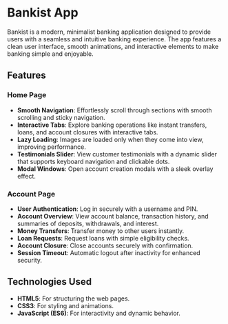 # Bankist App

Bankist is a modern, minimalist banking application designed to provide users with a seamless and intuitive banking experience. The app features a clean user interface, smooth animations, and interactive elements to make banking simple and enjoyable.

## Features

### Home Page
- **Smooth Navigation**: Effortlessly scroll through sections with smooth scrolling and sticky navigation.
- **Interactive Tabs**: Explore banking operations like instant transfers, loans, and account closures with interactive tabs.
- **Lazy Loading**: Images are loaded only when they come into view, improving performance.
- **Testimonials Slider**: View customer testimonials with a dynamic slider that supports keyboard navigation and clickable dots.
- **Modal Windows**: Open account creation modals with a sleek overlay effect.

### Account Page
- **User Authentication**: Log in securely with a username and PIN.
- **Account Overview**: View account balance, transaction history, and summaries of deposits, withdrawals, and interest.
- **Money Transfers**: Transfer money to other users instantly.
- **Loan Requests**: Request loans with simple eligibility checks.
- **Account Closure**: Close accounts securely with confirmation.
- **Session Timeout**: Automatic logout after inactivity for enhanced security.

## Technologies Used
- **HTML5**: For structuring the web pages.
- **CSS3**: For styling and animations.
- **JavaScript (ES6)**: For interactivity and dynamic behavior.
